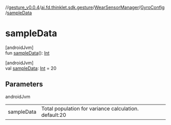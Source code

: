 //[gesture_v0.0.4](../../../../index.md)/[ai.fd.thinklet.sdk.gesture](../../index.md)/[WearSensorManager](../index.md)/[GyroConfig](index.md)/[sampleData](sample-data.md)

# sampleData

[androidJvm]\
fun [sampleData](sample-data.md)(): [Int](https://kotlinlang.org/api/latest/jvm/stdlib/kotlin/-int/index.html)

[androidJvm]\
val [sampleData](sample-data.md): [Int](https://kotlinlang.org/api/latest/jvm/stdlib/kotlin/-int/index.html) = 20

## Parameters

androidJvm

| | |
|---|---|
| sampleData | Total population for variance calculation. default:20 |
